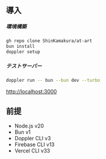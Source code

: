 ## 導入

##### 環境構築

```bash
gh repo clone ShinKamakura/at-art
bun install
doppler setup
```

##### テストサーバー

```bash
doppler run -- bun --bun dev --turbo
```

[http://localhost:3000](http://localhost:3000)

## 前提

- Node.js v20
- Bun v1
- Doppler CLI v3
- Firebase CLI v13
- Vercel CLI v33
